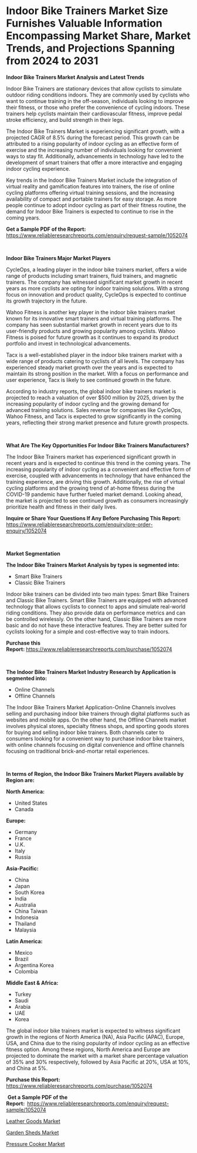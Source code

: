 <p><h1>Indoor Bike Trainers Market Size Furnishes Valuable Information Encompassing Market Share, Market Trends, and Projections Spanning from 2024 to 2031</h1></p><p><strong>Indoor Bike Trainers Market Analysis and Latest Trends</strong></p>
<p><p>Indoor Bike Trainers are stationary devices that allow cyclists to simulate outdoor riding conditions indoors. They are commonly used by cyclists who want to continue training in the off-season, individuals looking to improve their fitness, or those who prefer the convenience of cycling indoors. These trainers help cyclists maintain their cardiovascular fitness, improve pedal stroke efficiency, and build strength in their legs.</p><p>The Indoor Bike Trainers Market is experiencing significant growth, with a projected CAGR of 8.5% during the forecast period. This growth can be attributed to a rising popularity of indoor cycling as an effective form of exercise and the increasing number of individuals looking for convenient ways to stay fit. Additionally, advancements in technology have led to the development of smart trainers that offer a more interactive and engaging indoor cycling experience.</p><p>Key trends in the Indoor Bike Trainers Market include the integration of virtual reality and gamification features into trainers, the rise of online cycling platforms offering virtual training sessions, and the increasing availability of compact and portable trainers for easy storage. As more people continue to adopt indoor cycling as part of their fitness routine, the demand for Indoor Bike Trainers is expected to continue to rise in the coming years.</p></p>
<p><strong>Get a Sample PDF of the Report:&nbsp;</strong> <a href="https://www.reliableresearchreports.com/enquiry/request-sample/1052074">https://www.reliableresearchreports.com/enquiry/request-sample/1052074</a></p>
<p>&nbsp;</p>
<p><strong>Indoor Bike Trainers Major Market Players</strong></p>
<p><p>CycleOps, a leading player in the indoor bike trainers market, offers a wide range of products including smart trainers, fluid trainers, and magnetic trainers. The company has witnessed significant market growth in recent years as more cyclists are opting for indoor training solutions. With a strong focus on innovation and product quality, CycleOps is expected to continue its growth trajectory in the future.</p><p>Wahoo Fitness is another key player in the indoor bike trainers market known for its innovative smart trainers and virtual training platforms. The company has seen substantial market growth in recent years due to its user-friendly products and growing popularity among cyclists. Wahoo Fitness is poised for future growth as it continues to expand its product portfolio and invest in technological advancements.</p><p>Tacx is a well-established player in the indoor bike trainers market with a wide range of products catering to cyclists of all levels. The company has experienced steady market growth over the years and is expected to maintain its strong position in the market. With a focus on performance and user experience, Tacx is likely to see continued growth in the future.</p><p>According to industry reports, the global indoor bike trainers market is projected to reach a valuation of over $500 million by 2025, driven by the increasing popularity of indoor cycling and the growing demand for advanced training solutions. Sales revenue for companies like CycleOps, Wahoo Fitness, and Tacx is expected to grow significantly in the coming years, reflecting their strong market presence and future growth prospects.</p></p>
<p>&nbsp;</p>
<p><strong>What Are The Key Opportunities For Indoor Bike Trainers Manufacturers?</strong></p>
<p><p>The Indoor Bike Trainers market has experienced significant growth in recent years and is expected to continue this trend in the coming years. The increasing popularity of indoor cycling as a convenient and effective form of exercise, coupled with advancements in technology that have enhanced the training experience, are driving this growth. Additionally, the rise of virtual cycling platforms and the growing trend of at-home fitness during the COVID-19 pandemic have further fueled market demand. Looking ahead, the market is projected to see continued growth as consumers increasingly prioritize health and fitness in their daily lives.</p></p>
<p><strong>Inquire or Share Your Questions If Any Before Purchasing This Report:</strong> <a href="https://www.reliableresearchreports.com/enquiry/pre-order-enquiry/1052074">https://www.reliableresearchreports.com/enquiry/pre-order-enquiry/1052074</a></p>
<p>&nbsp;</p>
<p><strong>Market Segmentation</strong></p>
<p><strong>The Indoor Bike Trainers Market Analysis by types is segmented into:</strong></p>
<p><ul><li>Smart Bike Trainers</li><li>Classic Bike Trainers</li></ul></p>
<p><p>Indoor bike trainers can be divided into two main types: Smart Bike Trainers and Classic Bike Trainers. Smart Bike Trainers are equipped with advanced technology that allows cyclists to connect to apps and simulate real-world riding conditions. They also provide data on performance metrics and can be controlled wirelessly. On the other hand, Classic Bike Trainers are more basic and do not have these interactive features. They are better suited for cyclists looking for a simple and cost-effective way to train indoors.</p></p>
<p><strong>Purchase this Report:&nbsp;</strong><a href="https://www.reliableresearchreports.com/purchase/1052074">https://www.reliableresearchreports.com/purchase/1052074</a></p>
<p>&nbsp;</p>
<p><strong>The Indoor Bike Trainers Market Industry Research by Application is segmented into:</strong></p>
<p><ul><li>Online Channels</li><li>Offline Channels</li></ul></p>
<p><p>The Indoor Bike Trainers Market Application-Online Channels involves selling and purchasing indoor bike trainers through digital platforms such as websites and mobile apps. On the other hand, the Offline Channels market involves physical stores, specialty fitness shops, and sporting goods stores for buying and selling indoor bike trainers. Both channels cater to consumers looking for a convenient way to purchase indoor bike trainers, with online channels focusing on digital convenience and offline channels focusing on traditional brick-and-mortar retail experiences.</p></p>
<p>&nbsp;</p>
<p><strong>In terms of Region, the Indoor Bike Trainers Market Players available by Region are:</strong></p>
<p>
    <p> <strong> North America: </strong>
        <ul>
            <li>United States</li>
            <li>Canada</li>
        </ul>
        </p> 
    <p> <strong> Europe: </strong>
        <ul>
            <li>Germany</li>
            <li>France</li>
            <li>U.K.</li>
            <li>Italy</li>
            <li>Russia</li>
        </ul>
        </p> 
    <p> <strong> Asia-Pacific: </strong>
        <ul>
            <li>China</li>
            <li>Japan</li>
            <li>South Korea</li>
            <li>India</li>
            <li>Australia</li>
            <li>China Taiwan</li>
            <li>Indonesia</li>
            <li>Thailand</li>
            <li>Malaysia</li>
        </ul>
        </p> 
    <p> <strong> Latin America: </strong>
        <ul>
            <li>Mexico</li>
            <li>Brazil</li>
            <li>Argentina Korea</li>
            <li>Colombia</li>
        </ul>
        </p> 
    <p> <strong> Middle East & Africa: </strong>
        <ul>
            <li>Turkey</li>
            <li>Saudi</li>
            <li>Arabia</li>
            <li>UAE</li>
            <li>Korea</li>
        </ul>
    </p>
    </p>
<p><p>The global indoor bike trainers market is expected to witness significant growth in the regions of North America (NA), Asia Pacific (APAC), Europe, USA, and China due to the rising popularity of indoor cycling as an effective fitness option. Among these regions, North America and Europe are projected to dominate the market with a market share percentage valuation of 35% and 30% respectively, followed by Asia Pacific at 20%, USA at 10%, and China at 5%.</p></p>
<p><strong>Purchase this Report: </strong><a href="https://www.reliableresearchreports.com/purchase/1052074">https://www.reliableresearchreports.com/purchase/1052074</a></p>
<p>&nbsp;<strong>Get a Sample PDF of the Report:&nbsp;&nbsp;</strong><a href="https://www.reliableresearchreports.com/enquiry/request-sample/1052074">https://www.reliableresearchreports.com/enquiry/request-sample/1052074</a></p>
<p><strong></strong></p>
<p><p><a href="https://github.com/jsmusil/Market-Research-Report-List-2/blob/main/leather-goods-market.md">Leather Goods Market</a></p><p><a href="https://github.com/bmorecock/Market-Research-Report-List-2/blob/main/garden-sheds-market.md">Garden Sheds Market</a></p><p><a href="https://github.com/yemakinde/Market-Research-Report-List-1/blob/main/pressure-cooker-market.md">Pressure Cooker Market</a></p></p>